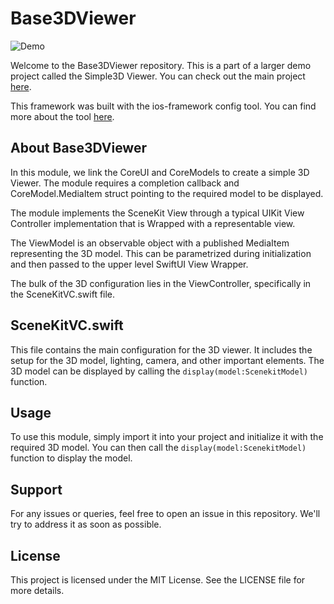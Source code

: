 # Base3DViewer
![Demo](https://github.com/hassanvfx/s3d-3dviewer/assets/425926/9496c1a9-87b7-4327-8210-b5279402586a)


Welcome to the Base3DViewer repository. This is a part of a larger demo project called the Simple3D Viewer. You can check out the main project [here](https://github.com/hassanvfx/simple3DViewer).

This framework was built with the ios-framework config tool. You can find more about the tool [here](https://github.com/hassanvfx/ios-framework).

## About Base3DViewer

In this module, we link the CoreUI and CoreModels to create a simple 3D Viewer. The module requires a completion callback and CoreModel.MediaItem struct pointing to the required model to be displayed.

The module implements the SceneKit View through a typical UIKit View Controller implementation that is Wrapped with a representable view.

The ViewModel is an observable object with a published MediaItem representing the 3D model. This can be parametrized during initialization and then passed to the upper level SwiftUI View Wrapper.

The bulk of the 3D configuration lies in the ViewController, specifically in the SceneKitVC.swift file.

## SceneKitVC.swift

This file contains the main configuration for the 3D viewer. It includes the setup for the 3D model, lighting, camera, and other important elements. The 3D model can be displayed by calling the `display(model:ScenekitModel)` function.

## Usage

To use this module, simply import it into your project and initialize it with the required 3D model. You can then call the `display(model:ScenekitModel)` function to display the model.

## Support

For any issues or queries, feel free to open an issue in this repository. We'll try to address it as soon as possible.

## License

This project is licensed under the MIT License. See the LICENSE file for more details.
